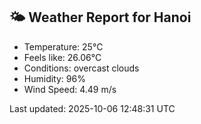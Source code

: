 <!-- WEATHER-START -->
## 🌤 Weather Report for Hanoi

- Temperature: 25°C
- Feels like: 26.06°C
- Conditions: overcast clouds
- Humidity: 96%
- Wind Speed: 4.49 m/s

Last updated: 2025-10-06 12:48:31 UTC
<!-- WEATHER-END -->
